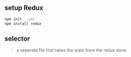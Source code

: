 ## setup Redux

```bash
npm init --yes
npm install redux
```

## selector

> a seperate file that takes the state from the redux store
